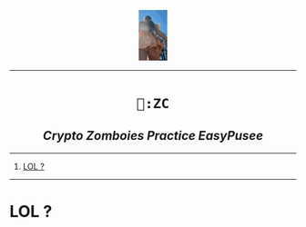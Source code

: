 <p align="center">
<img src="px/p.gif" width="50">
</p>


----

<h1 align="center"><code>🧮:ZC</code></h1>
<h2 align="center"><i>Crypto Zomboies Practice EasyPusee</i></h2>

----
1. [LOL ?](#lol-)

----

# LOL ?

